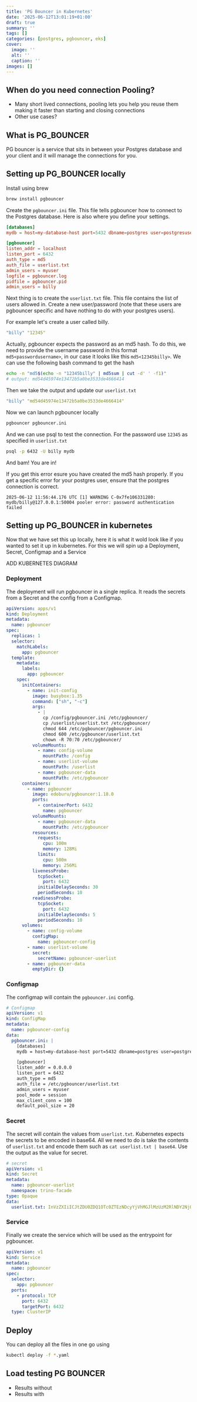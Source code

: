 ```yaml
---
title: 'PG Bouncer in Kubernetes'
date: '2025-06-12T13:01:19+01:00'
draft: true 
summary: ''
tags: []
categories: [postgres, pgbouncer, eks]
cover:
  image: ''
  alt: ''
  caption: ''
images: []
---
```


## When do you need connection Pooling?

- Many short lived connections, pooling lets you help you reuse them making it faster than starting and closing connections
- Other use cases?

## What is PG_BOUNCER

PG bouncer is a service that sits in between your Postgres database and your client and it will manage the connections for you.

## Setting up PG_BOUNCER locally

Install using brew

```bash
brew install pgbouncer
```

Create the `pgbouncer.ini` file. This file tells pgbouncer how to connect to the Postgres database. Here is also where you define your settings.

```toml
[databases]
mydb = host=my-database-host port=5432 dbname=postgres user=postgresuser password=mypassword

[pgbouncer]
listen_addr = localhost
listen_port = 6432
auth_type = md5
auth_file = userlist.txt
admin_users = myuser
logfile = pgbouncer.log
pidfile = pgbouncer.pid
admin_users = billy

```

Next thing is to create the `userlist.txt` file. This file contains the list of users allowed in. Create a new user/password (note that these users are pgbouncer specific and have nothing to do with your postgres users).

For example let's create a user called billy.

```yaml
"billy" "12345"
```

Actually, pgbouncer expects the password as an md5 hash. To do this, we need to provide the username password in this format `md5<passwordusername>`, in our case it looks like this `md5<12345billy>`. We can use the following bash command to get the hash

```bash
echo -n "md5$(echo -n "12345billy" | md5sum | cut -d' ' -f1)" 
# output: md54d45974e13472b5a0be3533de4666414
```

Then we take the output and update our `userlist.txt`

```yaml
"billy" "md54d45974e13472b5a0be3533de4666414"
```

Now we can launch pgbouncer locally

```bash
pgbouncer pgbouncer.ini
```

And we can use psql to test the connection. For the password use `12345` as specified in `userlist.txt`

```bash
psql -p 6432 -U billy mydb
```

And bam! You are in!


If you get this error esure you have created the md5 hash properly. If you get a specific error for your postgres user, ensure that the postgres connection is correct. 
```
2025-06-12 11:56:44.176 UTC [1] WARNING C-0x7fe106331280: mydb/billy@127.0.0.1:50004 pooler error: password authentication failed
```

## Setting up PG_BOUNCER in kubernetes

Now that we have set this up locally, here it is what it wold look like if you wanted to set it up in kubernetes. For this we will spin up a Deployment, Secret, Configmap and a Service

ADD KUBERNETES DIAGRAM

### Deployment

The deployment will run pgbouncer in a single replica. It reads the secrets from a Secret and the config from a Configmap.
```yaml
apiVersion: apps/v1
kind: Deployment
metadata:
  name: pgbouncer
spec:
  replicas: 1
  selector:
    matchLabels:
      app: pgbouncer
  template:
    metadata:
      labels:
        app: pgbouncer
    spec:
      initContainers:
        - name: init-config
          image: busybox:1.35
          command: ["sh", "-c"]
          args:
            - |
              cp /config/pgbouncer.ini /etc/pgbouncer/
              cp /userlist/userlist.txt /etc/pgbouncer/
              chmod 644 /etc/pgbouncer/pgbouncer.ini
              chmod 600 /etc/pgbouncer/userlist.txt
              chown -R 70:70 /etc/pgbouncer/
          volumeMounts:
            - name: config-volume
              mountPath: /config
            - name: userlist-volume
              mountPath: /userlist
            - name: pgbouncer-data
              mountPath: /etc/pgbouncer
      containers:
        - name: pgbouncer
          image: edoburu/pgbouncer:1.18.0
          ports:
            - containerPort: 6432
              name: pgbouncer
          volumeMounts:
            - name: pgbouncer-data
              mountPath: /etc/pgbouncer
          resources:
            requests:
              cpu: 100m
              memory: 128Mi
            limits:
              cpu: 500m
              memory: 256Mi
          livenessProbe:
            tcpSocket:
              port: 6432
            initialDelaySeconds: 30
            periodSeconds: 10
          readinessProbe:
            tcpSocket:
              port: 6432
            initialDelaySeconds: 5
            periodSeconds: 10
      volumes:
        - name: config-volume
          configMap:
            name: pgbouncer-config
        - name: userlist-volume
          secret:
            secretName: pgbouncer-userlist
        - name: pgbouncer-data
          emptyDir: {}
```

### Configmap

The configmap will contain the `pgbouncer.ini` config.

```yaml
# Configmap
apiVersion: v1
kind: ConfigMap
metadata:
  name: pgbouncer-config
data:
  pgbouncer.ini: |
    [databases]
    mydb = host=my-database-host port=5432 dbname=postgres user=postgresuser password=mypassword # Don't use this in prod. Use vault or ENV vars instead

    [pgbouncer]
    listen_addr = 0.0.0.0
    listen_port = 6432
    auth_type = md5
    auth_file = /etc/pgbouncer/userlist.txt
    admin_users = myuser
    pool_mode = session
    max_client_conn = 100
    default_pool_size = 20
```

### Secret
The secret will contain the values from `userlist.txt`. Kubernetes expects the secrets to be encoded in base64. All we need to do is take the contents of `userlist.txt` and encode them such as `cat userlist.txt | base64`. Use the output as the value for secret.

```yaml
# secret
apiVersion: v1
kind: Secret
metadata:
  name: pgbouncer-userlist
  namespace: trino-facade
type: Opaque
data:
  userlist.txt: InVzZXIiICJtZDU0ZDQ1OTc0ZTEzNDcyYjVhMGJlMzUzM2RlNDY2NjQxNCI=
```

### Service

Finally we create the service which will be used as the entrypoint for pgbouncer.

```yaml
apiVersion: v1
kind: Service
metadata:
  name: pgbouncer
spec:
  selector:
    app: pgbouncer
  ports:
    - protocol: TCP
      port: 6432
      targetPort: 6432
  type: ClusterIP

```

## Deploy

You can deploy all the files in one go using

```bash
kubectl deploy -f *.yaml
```


## Load testing PG BOUNCER

- Results without 
- Results with
